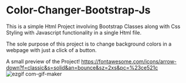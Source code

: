 # Color-Changer-Bootstrap-Js

This is a simple Html Project involving Bootstrap Classes along with Css Styling with Javascript functionality in a single Html file.

The sole purpose of this project is to change background colors in a webpage with just a click of a button.

A small preview of the Project!
[
](https://fontawesome.com/icons/arrow-down?f=classic&s=solid&an=bounce&sz=2xs&pc=%23ce521c)
https://fontawesome.com/icons/arrow-down?f=classic&s=solid&an=bounce&sz=2xs&pc=%23ce521c          [
](https://fontawesome.com/icons/arrow-down?f=classic&s=solid&an=bounce&sz=2xs&pc=%23ce521c)
![ezgif com-gif-maker](https://github.com/nandiarideep/Color-Changer-Bootstrap-Js/assets/125820148/a5ffef47-cd21-40de-b77a-970fd38cbfa9)
